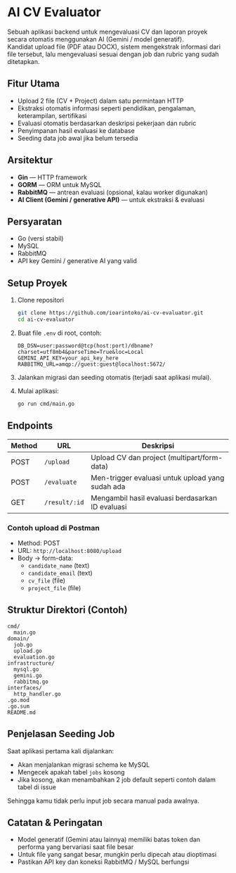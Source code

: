 # AI CV Evaluator

Sebuah aplikasi backend untuk mengevaluasi CV dan laporan proyek secara otomatis menggunakan AI (Gemini / model generatif).  
Kandidat upload file (PDF atau DOCX), sistem mengekstrak informasi dari file tersebut, lalu mengevaluasi sesuai dengan job dan rubric yang sudah ditetapkan.

## Fitur Utama

- Upload 2 file (CV + Project) dalam satu permintaan HTTP  
- Ekstraksi otomatis informasi seperti pendidikan, pengalaman, keterampilan, sertifikasi  
- Evaluasi otomatis berdasarkan deskripsi pekerjaan dan rubric  
- Penyimpanan hasil evaluasi ke database  
- Seeding data job awal jika belum tersedia  

## Arsitektur

- **Gin** — HTTP framework  
- **GORM** — ORM untuk MySQL  
- **RabbitMQ** — antrean evaluasi (opsional, kalau worker digunakan)  
- **AI Client (Gemini / generative API)** — untuk ekstraksi & evaluasi  

## Persyaratan

- Go (versi stabil)  
- MySQL  
- RabbitMQ  
- API key Gemini / generative AI yang valid  

## Setup Proyek

1. Clone repositori  
   ```bash
   git clone https://github.com/ioarintoko/ai-cv-evaluator.git
   cd ai-cv-evaluator
   ```

2. Buat file `.env` di root, contoh:
   ```
   DB_DSN=user:password@tcp(host:port)/dbname?charset=utf8mb4&parseTime=True&loc=Local
   GEMINI_API_KEY=your_api_key_here
   RABBITMQ_URL=amqp://guest:guest@localhost:5672/
   ```

3. Jalankan migrasi dan seeding otomatis (terjadi saat aplikasi mulai).  

4. Mulai aplikasi:
   ```bash
   go run cmd/main.go
   ```

## Endpoints

| Method | URL              | Deskripsi                                             |
|--------|------------------|-------------------------------------------------------|
| POST   | `/upload`         | Upload CV dan project (multipart/form-data)           |
| POST   | `/evaluate`       | Men-trigger evaluasi untuk upload yang sudah ada      |
| GET    | `/result/:id`     | Mengambil hasil evaluasi berdasarkan ID evaluasi      |

### Contoh upload di Postman

- Method: POST  
- URL: `http://localhost:8080/upload`  
- Body → form-data:
  - `candidate_name` (text)  
  - `candidate_email` (text)  
  - `cv_file` (file)  
  - `project_file` (file)  

## Struktur Direktori (Contoh)

```
cmd/
  main.go
domain/
  job.go
  upload.go
  evaluation.go
infrastructure/
  mysql.go
  gemini.go
  rabbitmq.go
interfaces/
  http_handler.go
.go.mod
.go.sum
README.md
```

## Penjelasan Seeding Job

Saat aplikasi pertama kali dijalankan:

- Akan menjalankan migrasi schema ke MySQL  
- Mengecek apakah tabel `jobs` kosong  
- Jika kosong, akan menambahkan 2 job default seperti contoh dalam tabel di issue  

Sehingga kamu tidak perlu input job secara manual pada awalnya.

## Catatan & Peringatan

- Model generatif (Gemini atau lainnya) memiliki batas token dan performa yang bervariasi saat file besar  
- Untuk file yang sangat besar, mungkin perlu dipecah atau dioptimasi  
- Pastikan API key dan koneksi RabbitMQ / MySQL berfungsi  
